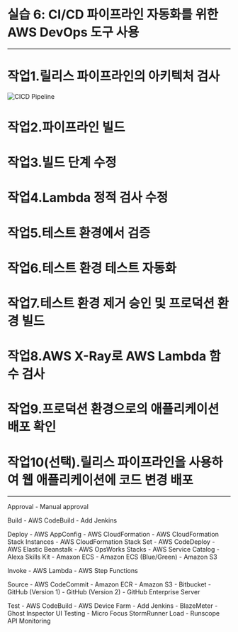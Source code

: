 # 실습 6: CI/CD 파이프라인 자동화를 위한 AWS DevOps 도구 사용

---

# 작업1.릴리스 파이프라인의 아키텍처 검사

![CICD Pipeline](https://ap-northeast-1-tcprod.s3.amazonaws.com/courses/ILT-TF-200-DEVOPS/v3.0.4/lab-6-DevOpsTools/instructions/ko_kr/images/slide1a.png)

# 작업2.파이프라인 빌드

# 작업3.빌드 단계 수정

# 작업4.Lambda 정적 검사 수정

# 작업5.테스트 환경에서 검증

# 작업6.테스트 환경 테스트 자동화

# 작업7.테스트 환경 제거 승인 및 프로덕션 환경 빌드

# 작업8.AWS X-Ray로 AWS Lambda 함수 검사

# 작업9.프로덕션 환경으로의 애플리케이션 배포 확인

# 작업10(선택).릴리스 파이프라인을 사용하여 웹 애플리케이션에 코드 변경 배포


---

Approval
    - Manual approval

Build
    - AWS CodeBuild
    - Add Jenkins

Deploy
    - AWS AppConfig
    - AWS CloudFormation
    - AWS CloudFormation Stack Instances
    - AWS CloudFormation Stack Set
    - AWS CodeDeploy
    - AWS Elastic Beanstalk
    - AWS OpsWorks Stacks
    - AWS Service Catalog
    - Alexa Skills Kit
    - Amaxon ECS
    - Amazon ECS (Blue/Green)
    - Amazon S3

Invoke
    - AWS Lambda
    - AWS Step Functions

Source
    - AWS CodeCommit
    - Amazon ECR
    - Amazon S3
    - Bitbucket
    - GitHub (Version 1)
    - GitHub (Version 2)
    - GitHub Enterprise Server

Test
    - AWS CodeBuild
    - AWS Device Farm
    - Add Jenkins
    - BlazeMeter
    - Ghost Inspector UI Testing
    - Micro Focus StormRunner Load
    - Runscope API Monitoring